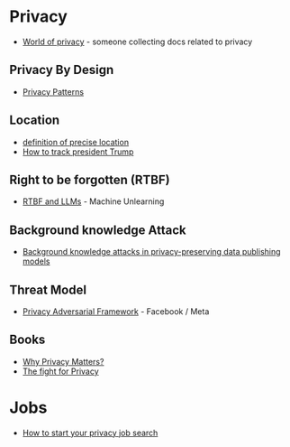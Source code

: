 # Privacy

* [World of privacy](https://worldofprivacy.notion.site/worldofprivacy/World-of-Privacy-beta-10200852b4ec4629b4a3d384655a8a88) - someone collecting docs related to privacy


## Privacy By Design
* [Privacy Patterns](https://privacypatterns.org/)

## Location
* [definition of precise location](https://thenai.org/wp-content/uploads/2021/07/nai_impreciselocation2.pdf)
* [How to track president Trump](https://www.nytimes.com/interactive/2019/12/20/opinion/location-data-national-security.html)

## Right to be forgotten (RTBF)
* [RTBF and LLMs](https://arxiv.org/pdf/2307.03941.pdf) - Machine Unlearning

## Background knowledge Attack
* [Background knowledge attacks in privacy-preserving data publishing models](https://www.sciencedirect.com/science/article/abs/pii/S0167404822002681?dgcid=rss_sd_all)

## Threat Model
* [Privacy Adversarial Framework](https://github.com/facebookresearch/privacy_adversarial_framework) - Facebook / Meta


## Books
* [Why Privacy Matters?](https://www.amazon.com/Why-Privacy-Matters-Neil-Richards-ebook/dp/B09LVT9H7G/ref=tmm_kin_swatch_0?_encoding=UTF8&qid=&sr=)
* [The fight for Privacy](https://www.amazon.fr/Fight-Privacy-Protecting-Dignity-Identity-ebook/dp/B09QM15594/ref=tmm_kin_swatch_0?_encoding=UTF8&qid=&sr=)


# Jobs
* [How to start your privacy job search](https://theprivacypractitioner.com/how-to-start-your-privacy-job-search/)

